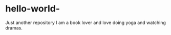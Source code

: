 # hello-world-
Just another repository 
I am a book lover and love doing yoga and watching dramas. 
